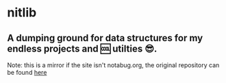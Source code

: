 # nitlib
A dumping ground for data structures for my endless projects and 🆒 utilties 😎.
---
Note: this is a mirror if the site isn't notabug.org, the original repository can be found [here](https://notabug.org/Uladox/nit "The Real Deal")
